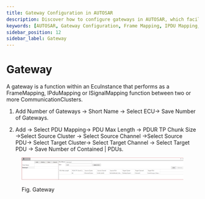 ```yaml
---
title: Gateway Configuration in AUTOSAR
description: Discover how to configure gateways in AUTOSAR, which facilitate communication between multiple Communication Clusters through Frame Mapping, IPDU Mapping, and ISignal Mapping functions. Learn the steps to add gateways, set PDU mappings, and manage configurations for optimal data transfer between source and target channels. Enhance your knowledge of communication architectures in the AUTOSAR framework.
keywords: [AUTOSAR, Gateway Configuration, Frame Mapping, IPDU Mapping, ISignal Mapping, Communication Clusters]
sidebar_position: 12
sidebar_label: Gateway
---
```


# Gateway

A gateway is a function within an EcuInstance that performs as a FrameMapping, IPduMapping or ISignalMapping function between two or more CommunicationClusters.

1. Add Number of Gateways → Short Name → Select ECU→ Save Number of Gateways.

2. Add → Select PDU Mapping→ PDU Max Length → PDUR TP Chunk Size →Select Source Cluster → Select Source Channel →Select Source PDU→ Select Target Cluster→ Select Target Channel → Select Target PDU → Save Number of Contained | PDUs.

<div class="text--center">

<figure>

![Gateway](./assets/image45.webp "- Gateway")
<figcaption>Fig. Gateway</figcaption>
</figure>
</div>
